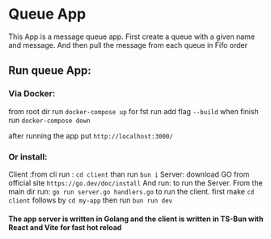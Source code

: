 # Queue App

This App is a message queue app. First create a queue with a given name and message. And then pull the message from each queue in Fifo order

## Run queue App:

### Via Docker:

from root dir run `docker-compose up` for fst run add flag `--build`
when finish run `docker-compose down`

after running the app put `http://localhost:3000/`

### Or install:

Client :from cli run : `cd client` than run `bun i`
Server: download GO from official site `https://go.dev/doc/install`
And run:
to run the Server. From the main dir run: `go run server.go handlers.go`
to run the client. first make `cd client` follows by `cd my-app` then run `bun run dev`

#### The app server is written in Golang and the client is written in TS-Bun with React and Vite for fast hot reload
